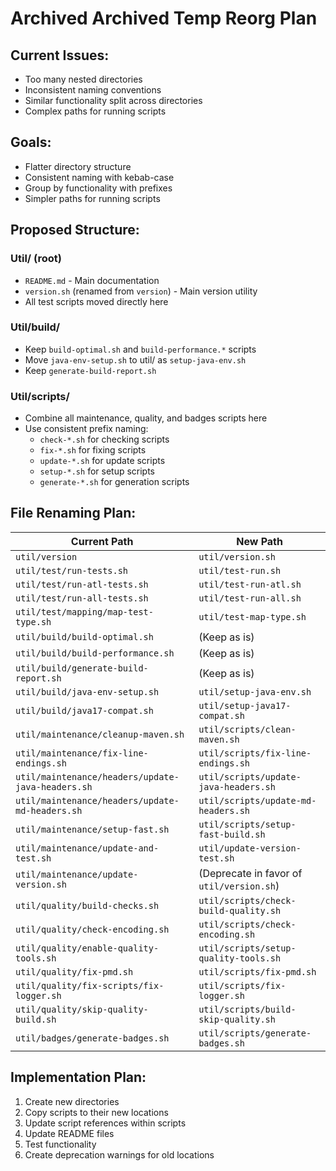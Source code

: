 <!--
Copyright (c) 2025 Eric C. Mumford (@heymumford)

This software was developed with analytical assistance from AI tools 
including Claude 3.7 Sonnet, Claude Code, and Google Gemini Deep Research,
which were used as paid services. All intellectual property rights 
remain exclusively with the copyright holder listed above.

Licensed under the Mozilla Public License 2.0
-->


# Archived Archived Temp Reorg Plan

## Current Issues:

- Too many nested directories
- Inconsistent naming conventions
- Similar functionality split across directories
- Complex paths for running scripts

## Goals:

- Flatter directory structure
- Consistent naming with kebab-case
- Group by functionality with prefixes
- Simpler paths for running scripts

## Proposed Structure:

### Util/ (root)

- `README.md` - Main documentation
- `version.sh` (renamed from `version`) - Main version utility
- All test scripts moved directly here

### Util/build/

- Keep `build-optimal.sh` and `build-performance.*` scripts
- Move `java-env-setup.sh` to util/ as `setup-java-env.sh`
- Keep `generate-build-report.sh`

### Util/scripts/

- Combine all maintenance, quality, and badges scripts here
- Use consistent prefix naming:
  - `check-*.sh` for checking scripts
  - `fix-*.sh` for fixing scripts
  - `update-*.sh` for update scripts
  - `setup-*.sh` for setup scripts
  - `generate-*.sh` for generation scripts

## File Renaming Plan:

|                   Current Path                    |                 New Path                  |
|---------------------------------------------------|-------------------------------------------|
| `util/version`                                    | `util/version.sh`                         |
| `util/test/run-tests.sh`                          | `util/test-run.sh`                        |
| `util/test/run-atl-tests.sh`                      | `util/test-run-atl.sh`                    |
| `util/test/run-all-tests.sh`                      | `util/test-run-all.sh`                    |
| `util/test/mapping/map-test-type.sh`              | `util/test-map-type.sh`                   |
| `util/build/build-optimal.sh`                     | (Keep as is)                              |
| `util/build/build-performance.sh`                 | (Keep as is)                              |
| `util/build/generate-build-report.sh`             | (Keep as is)                              |
| `util/build/java-env-setup.sh`                    | `util/setup-java-env.sh`                  |
| `util/build/java17-compat.sh`                     | `util/setup-java17-compat.sh`             |
| `util/maintenance/cleanup-maven.sh`               | `util/scripts/clean-maven.sh`             |
| `util/maintenance/fix-line-endings.sh`            | `util/scripts/fix-line-endings.sh`        |
| `util/maintenance/headers/update-java-headers.sh` | `util/scripts/update-java-headers.sh`     |
| `util/maintenance/headers/update-md-headers.sh`   | `util/scripts/update-md-headers.sh`       |
| `util/maintenance/setup-fast.sh`                  | `util/scripts/setup-fast-build.sh`        |
| `util/maintenance/update-and-test.sh`             | `util/update-version-test.sh`             |
| `util/maintenance/update-version.sh`              | (Deprecate in favor of `util/version.sh`) |
| `util/quality/build-checks.sh`                    | `util/scripts/check-build-quality.sh`     |
| `util/quality/check-encoding.sh`                  | `util/scripts/check-encoding.sh`          |
| `util/quality/enable-quality-tools.sh`            | `util/scripts/setup-quality-tools.sh`     |
| `util/quality/fix-pmd.sh`                         | `util/scripts/fix-pmd.sh`                 |
| `util/quality/fix-scripts/fix-logger.sh`          | `util/scripts/fix-logger.sh`              |
| `util/quality/skip-quality-build.sh`              | `util/scripts/build-skip-quality.sh`      |
| `util/badges/generate-badges.sh`                  | `util/scripts/generate-badges.sh`         |

## Implementation Plan:

1. Create new directories
2. Copy scripts to their new locations
3. Update script references within scripts
4. Update README files
5. Test functionality
6. Create deprecation warnings for old locations
